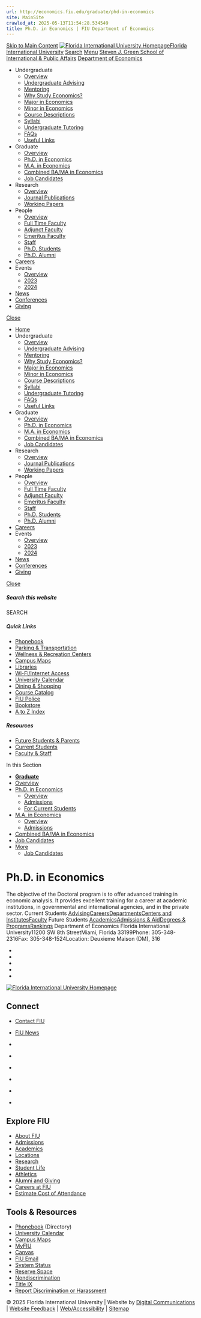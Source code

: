 ```yaml
---
url: http://economics.fiu.edu/graduate/phd-in-economics
site: MainSite
crawled_at: 2025-05-13T11:54:28.534549
title: Ph.D. in Economics | FIU Department of Economics
---
```


[Skip to Main Content](https://economics.fiu.edu/graduate/ph.d.-in-economics/#main-content)
[![Florida International University Homepage](https://digicdn.fiu.edu/core/_assets/images/logo-top.svg)Florida International University](https://www.fiu.edu/)
[Search](https://economics.fiu.edu/graduate/ph.d.-in-economics/)
[Menu](https://economics.fiu.edu/graduate/ph.d.-in-economics/)
[Steven J. Green School of International & Public Affairs](https://sipa.fiu.edu/index.html)
[Department of Economics](https://economics.fiu.edu/index.html)
  * Undergraduate
    * [Overview](https://economics.fiu.edu/undergraduate/index.html)
    * [Undergraduate Advising](https://economics.fiu.edu/undergraduate/undergraduate-advising/index.html)
    * [Mentoring](https://economics.fiu.edu/undergraduate/mentoring/index.html)
    * [Why Study Economics?](https://economics.fiu.edu/undergraduate/why-study-economics/index.html)
    * [Major in Economics](https://economics.fiu.edu/undergraduate/major-in-economics/index.html)
    * [Minor in Economics](https://economics.fiu.edu/undergraduate/minor-in-economics/index.html)
    * [Course Descriptions](https://economics.fiu.edu/undergraduate/course-descriptions/index.html)
    * [Syllabi](https://economics.fiu.edu/undergraduate/syllabi/index.html)
    * [Undergraduate Tutoring](https://economics.fiu.edu/undergraduate/undergraduate-tutoring/index.html)
    * [FAQs](https://economics.fiu.edu/undergraduate/faqs/index.html)
    * [Useful Links](https://economics.fiu.edu/undergraduate/useful-links/index.html)
  * Graduate
    * [Overview](https://economics.fiu.edu/graduate/index.html)
    * [Ph.D. in Economics](https://economics.fiu.edu/graduate/ph.d.-in-economics/index.html)
    * [M.A. in Economics](https://economics.fiu.edu/graduate/m.a.-in-economics/index.html)
    * [Combined BA/MA in Economics](https://economics.fiu.edu/graduate/combined-bama-in-economics/index.html)
    * [Job Candidates](https://economics.fiu.edu/graduate/job-candidates/index.html)
  * Research
    * [Overview](https://economics.fiu.edu/research/index.html)
    * [Journal Publications](https://economics.fiu.edu/research/journal-publications/index.html)
    * [Working Papers](https://economics.fiu.edu/research/working-papers/index.html)
  * People
    * [Overview](https://economics.fiu.edu/people/index.html)
    * [Full Time Faculty](https://economics.fiu.edu/people/full-time-faculty/index.html)
    * [Adjunct Faculty](https://economics.fiu.edu/people/adjunct-faculty/index.html)
    * [Emeritus Faculty](https://economics.fiu.edu/people/emeritus-faculty/index.html)
    * [Staff](https://economics.fiu.edu/people/staff/index.html)
    * [Ph.D. Students](https://economics.fiu.edu/people/ph.d.-students/index.html)
    * [Ph.D. Alumni](https://economics.fiu.edu/people/ph.d.-alumni/index.html)
  * [Careers](https://economics.fiu.edu/careers/index.html)
  * Events
    * [Overview](https://economics.fiu.edu/events/index.html)
    * [2023](https://economics.fiu.edu/events/2023/index)
    * [2024](https://economics.fiu.edu/events/2024/index)
  * [News](https://economics.fiu.edu/news/index.html)
  * [Conferences](https://economics.fiu.edu/conferences/index.html)
  * [Giving](https://economics.fiu.edu/giving/index.html)


[Close](https://economics.fiu.edu/graduate/ph.d.-in-economics/)
  * [Home](https://economics.fiu.edu/index.html)
  * Undergraduate
    * [Overview](https://economics.fiu.edu/undergraduate/index.html)
    * [Undergraduate Advising](https://economics.fiu.edu/undergraduate/undergraduate-advising/index.html)
    * [Mentoring](https://economics.fiu.edu/undergraduate/mentoring/index.html)
    * [Why Study Economics?](https://economics.fiu.edu/undergraduate/why-study-economics/index.html)
    * [Major in Economics](https://economics.fiu.edu/undergraduate/major-in-economics/index.html)
    * [Minor in Economics](https://economics.fiu.edu/undergraduate/minor-in-economics/index.html)
    * [Course Descriptions](https://economics.fiu.edu/undergraduate/course-descriptions/index.html)
    * [Syllabi](https://economics.fiu.edu/undergraduate/syllabi/index.html)
    * [Undergraduate Tutoring](https://economics.fiu.edu/undergraduate/undergraduate-tutoring/index.html)
    * [FAQs](https://economics.fiu.edu/undergraduate/faqs/index.html)
    * [Useful Links](https://economics.fiu.edu/undergraduate/useful-links/index.html)
  * Graduate
    * [Overview](https://economics.fiu.edu/graduate/index.html)
    * [Ph.D. in Economics](https://economics.fiu.edu/graduate/ph.d.-in-economics/index.html)
    * [M.A. in Economics](https://economics.fiu.edu/graduate/m.a.-in-economics/index.html)
    * [Combined BA/MA in Economics](https://economics.fiu.edu/graduate/combined-bama-in-economics/index.html)
    * [Job Candidates](https://economics.fiu.edu/graduate/job-candidates/index.html)
  * Research
    * [Overview](https://economics.fiu.edu/research/index.html)
    * [Journal Publications](https://economics.fiu.edu/research/journal-publications/index.html)
    * [Working Papers](https://economics.fiu.edu/research/working-papers/index.html)
  * People
    * [Overview](https://economics.fiu.edu/people/index.html)
    * [Full Time Faculty](https://economics.fiu.edu/people/full-time-faculty/index.html)
    * [Adjunct Faculty](https://economics.fiu.edu/people/adjunct-faculty/index.html)
    * [Emeritus Faculty](https://economics.fiu.edu/people/emeritus-faculty/index.html)
    * [Staff](https://economics.fiu.edu/people/staff/index.html)
    * [Ph.D. Students](https://economics.fiu.edu/people/ph.d.-students/index.html)
    * [Ph.D. Alumni](https://economics.fiu.edu/people/ph.d.-alumni/index.html)
  * [Careers](https://economics.fiu.edu/careers/index.html)
  * Events
    * [Overview](https://economics.fiu.edu/events/index.html)
    * [2023](https://economics.fiu.edu/events/2023/index)
    * [2024](https://economics.fiu.edu/events/2024/index)
  * [News](https://economics.fiu.edu/news/index.html)
  * [Conferences](https://economics.fiu.edu/conferences/index.html)
  * [Giving](https://economics.fiu.edu/giving/index.html)


[ Close ](https://economics.fiu.edu/graduate/ph.d.-in-economics/)
##### Search this website
SEARCH
##### Quick Links
  * [ Phonebook](https://phonebook.fiu.edu)
  * [ Parking & Transportation](https://parking.fiu.edu/)
  * [ Wellness & Recreation Centers](https://dasa.fiu.edu/all-departments/wellness-recreation-centers/)
  * [ Campus Maps](http://campusmaps.fiu.edu/)
  * [ Libraries](https://library.fiu.edu/)
  * [ Wi-Fi/Internet Access](https://network.fiu.edu/)
  * [ University Calendar](https://calendar.fiu.edu/)
  * [ Dining & Shopping](https://shop.fiu.edu/)
  * [ Course Catalog](https://catalog.fiu.edu/)
  * [ FIU Police](https://police.fiu.edu/)
  * [ Bookstore](https://shop.fiu.edu/retail/barnes-noble/course-materials/)
  * [ A to Z Index](https://www.fiu.edu/atoz/index.html)


##### Resources
  * [ Future Students & Parents](https://www.fiu.edu/information-for/future-students-parents.html)
  * [ Current Students](https://www.fiu.edu/information-for/current-students.html)
  * [ Faculty & Staff](https://www.fiu.edu/information-for/faculty-staff.html)


In this Section
  * **[Graduate](https://economics.fiu.edu/graduate/index.html)**
  * [ Overview](https://economics.fiu.edu/graduate/index.html)
  * [Ph.D. in Economics](https://economics.fiu.edu/graduate/ph.d.-in-economics/index.html)
    * [Overview](https://economics.fiu.edu/graduate/ph.d.-in-economics/index.html)
    * [Admissions](https://economics.fiu.edu/graduate/ph.d.-in-economics/admissions/index.html)
    * [For Current Students](https://economics.fiu.edu/graduate/ph.d.-in-economics/for-current-students/index.html)
  * [M.A. in Economics](https://economics.fiu.edu/graduate/m.a.-in-economics/index.html)
    * [Overview](https://economics.fiu.edu/graduate/m.a.-in-economics/index.html)
    * [Admissions](https://economics.fiu.edu/graduate/m.a.-in-economics/admissions/index.html)
  * [Combined BA/MA in Economics](https://economics.fiu.edu/graduate/combined-bama-in-economics/index.html)
  * [Job Candidates](https://economics.fiu.edu/graduate/job-candidates/index.html)
  * [More](https://economics.fiu.edu/graduate/ph.d.-in-economics/)
    * [Job Candidates](https://economics.fiu.edu/graduate/job-candidates/index.html)


# Ph.D. in Economics
The objective of the Doctoral program is to offer advanced training in economic analysis. It provides excellent training for a career at academic institutions, in governmental and international agencies, and in the private sector.
Current Students
[Advising](https://sipa.fiu.edu/academics/advising/index.html)[Careers](https://sipa.fiu.edu/academics/careers/index.html)[Departments](https://sipa.fiu.edu/departments/index.html)[Centers and Institutes](https://sipa.fiu.edu/centers-institutes/index.html)[Faculty](https://sipa.fiu.edu/people/faculty/index.html)
Future Students
[Academics](https://sipa.fiu.edu/academics/index.html)[Admissions & Aid](https://sipa.fiu.edu/academics/admissions-aid/index.html)[Degrees & Programs](https://sipa.fiu.edu/academics/degrees-programs/index.html)[Rankings](https://sipa.fiu.edu/about/rankings/index.html)
Department of Economics
Florida International University11200 SW 8th StreetMiami, Florida 33199Phone: 305-348-2316Fax: 305-348-1524Location: Deuxieme Maison (DM), 316
  * [ ](https://www.facebook.com/fiusipa/)
  * [ ](https://x.com/FIUECON)
  * [ ](https://www.instagram.com/fiueconomics/)
  * [ ](https://www.youtube.com/channel/UC4pHIz8GcLQpIcZtbB4XJhw/playlists)
  * [ ](https://www.linkedin.com/company/fiuecon/)


[ ![Florida International University Homepage](https://digicdn.fiu.edu/core/_assets/images/footer-logo.svg) ](https://www.fiu.edu/)
## Connect
  * [Contact FIU](https://www.fiu.edu/about/contact-us/index.html)
  * [FIU News](https://news.fiu.edu/)


  * [](https://www.instagram.com/fiuinstagram/)
  * [](https://www.linkedin.com/school/florida-international-university/)
  * [](https://www.facebook.com/floridainternational)
  * [](https://twitter.com/fiu)
  * [](https://www.youtube.com/user/FloridaInternational)
  * [](https://flickr.com/photos/fiu)


## Explore FIU
  * [About FIU](https://www.fiu.edu/about/index.html)
  * [Admissions](https://www.fiu.edu/admissions/index.html)
  * [Academics](https://www.fiu.edu/academics/index.html)
  * [Locations](https://www.fiu.edu/locations/index.html)
  * [Research](https://www.fiu.edu/research/index.html)
  * [Student Life](https://www.fiu.edu/student-life/index.html)
  * [Athletics](https://www.fiu.edu/athletics/index.html)
  * [Alumni and Giving](https://www.fiu.edu/alumni-and-giving/index.html)
  * [Careers at FIU](https://hr.fiu.edu/careers/)
  * [Estimate Cost of Attendance](https://onestop.fiu.edu/finances/estimate-your-costs/)


## Tools & Resources
  * [Phonebook](https://phonebook.fiu.edu) (Directory)
  * [University Calendar](https://calendar.fiu.edu/)
  * [Campus Maps](https://campusmaps.fiu.edu/)
  * [MyFIU](https://my.fiu.edu/)
  * [Canvas](https://canvas.fiu.edu)
  * [FIU Email](http://mail.fiu.edu/)
  * [System Status](https://fiu.service-now.com/sp?id=services_status)
  * [Reserve Space](https://centralreservations.fiu.edu/)
  * [Nondiscrimination](https://ace.fiu.edu/civil-rights/harassment-and-discrimination/)
  * [Title IX](https://ace.fiu.edu/title-ix/)
  * [Report Discrimination or Harassment](https://report.fiu.edu/)


© 2025 Florida International University  | Website by [Digital Communications](https://stratcomm.fiu.edu/digital-print/websites/) | [Website Feedback](https://webforms.fiu.edu/view.php?id=370774&element_5=https://economics.fiu.edu/graduate/ph.d.-in-economics/) | [Web/Accessibility](https://accessibility.fiu.edu/) | [Sitemap](https://economics.fiu.edu/sitemap.html)
